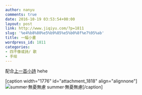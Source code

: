 ```yaml
---
author: nanyu
comments: true
date: 2016-10-19 03:53:54+00:00
layout: post
link: http://www.jiqiyu.com/?p=1811
slug: '%e4%b8%80%e5%b9%85%e5%b0%8f%e7%95%ab'
title: 一幅小畫
wordpress_id: 1811
categories:
- 四不像或詩/ 歌
- 手绘
---
```


配合[上一首小詩](http://www.jiqiyu.com/?p=1806) hehe

[caption width="1776" id="attachment_1818" align="alignnone"]![summer·無憂無慮](http://www.jiqiyu.com/wp-content/uploads/2016/10/summer0.jpg) summer·無憂無慮[/caption]
